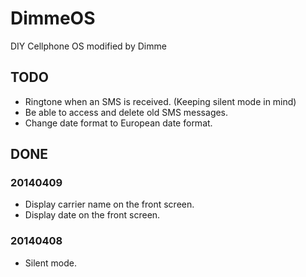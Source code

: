 # DimmeOS

DIY Cellphone OS modified by Dimme

## TODO
* Ringtone when an SMS is received. (Keeping silent mode in mind)
* Be able to access and delete old SMS messages.
* Change date format to European date format.

## DONE

### 20140409
* Display carrier name on the front screen.
* Display date on the front screen.

### 20140408
* Silent mode.
